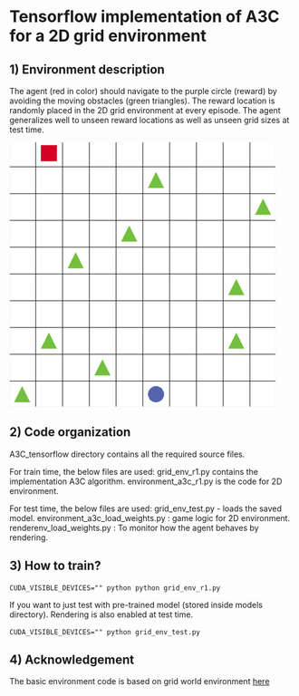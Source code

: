 # Tensorflow implementation of A3C for a 2D grid environment

## 1) Environment description  

The agent (red in color) should navigate to the purple circle (reward) by avoiding the moving obstacles (green triangles). 
The reward location is randomly placed in the 2D grid environment at every episode. The agent generalizes well to unseen reward locations as well as unseen grid sizes at test time.  

![1](https://github.com/akileshbadrinaaraayanan/A3C_grid_world/raw/master/img/sample.png)

## 2) Code organization

A3C_tensorflow directory contains all the required source files.

For train time, the below files are used:
grid_env_r1.py contains the implementation A3C algorithm.
environment_a3c_r1.py is the code for 2D environment.

For test time, the below files are used:
grid_env_test.py - loads the saved model.
environment_a3c_load_weights.py : game logic for 2D environment.
renderenv_load_weights.py : To monitor how the agent behaves by rendering. 

## 3) How to train?
```
CUDA_VISIBLE_DEVICES="" python python grid_env_r1.py
```
If you want to just test with pre-trained model (stored inside models directory). Rendering is also enabled at test time.
```
CUDA_VISIBLE_DEVICES="" python grid_env_test.py
```
## 4) Acknowledgement
The basic environment code is based on grid world environment [here](https://github.com/rlcode/reinforcement-learning/tree/master/1-grid-world)
